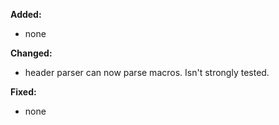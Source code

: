 **Added:**
* none 

**Changed:**
* header parser can now parse macros. Isn't strongly tested.

**Fixed:**
* none
